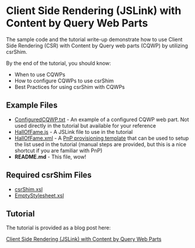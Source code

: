 # Client Side Rendering (JSLink) with Content by Query Web Parts

The sample code and the tutorial write-up demonstrate how to use Client Side Rendering (CSR) with Content by Query web parts (CQWP) by utilizing csrShim.

By the end of the tutorial, you should know:
- When to use CQWPs
- How to configure CQWPs to use csrShim
- Best Practices for using csrShim with CQWPs

## Example Files
- [ConfiguredCQWP.txt](ConfiguredCQWP.txt) - An example of a configured CQWP web part. Not used directly in the tutorial but available for your reference
- [HallOfFame.js](HallOfFame.js) - A JSLink file to use in the tutorial
- [HallOfFame.xml](HallOfFame.xml) - A [PnP provisioning template](https://github.com/SharePoint/PnP-Guidance/blob/master/articles/Introducing-the-PnP-Provisioning-Engine.md) that can be used to setup the list used in the tutorial (manual steps are provided, but this is a nice shortcut if you are familiar with PnP)
- **README.md** - This file, wow!

## Required csrShim Files
- [csrShim.xsl](../../csrShim/csrShim.xsl)
- [EmptyStylesheet.xsl](../../csrShim/EmptyStyleSheet.xsl)

## Tutorial
The tutorial is provided as a blog post here:

[Client Side Rendering (JSLink) with Content by Query Web Parts](https://thechriskent.com/2016/10/10/client-side-rendering-jslink-with-content-by-query-web-parts/)
